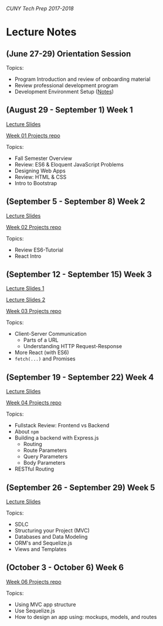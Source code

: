 _CUNY Tech Prep 2017-2018_

# Lecture Notes

## (June 27-29) Orientation Session

Topics:

- Program Introduction and review of onboarding material
- Review professional development program
- Development Environment Setup ([Notes](orientation-dev-setup.md))

## (August 29 - September 1) Week 1

[Lecture Slides](lecture-01.pdf)

[Week 01 Projects repo](https://github.com/CUNYTechPrep/week-01-projects)

Topics:

- Fall Semester Overview
- Review: ES6 & Eloquent JavaScript Problems
- Designing Web Apps
- Review: HTML & CSS
- Intro to Bootstrap


## (September 5 - September 8) Week 2

[Lecture Slides](lecture-02.pdf)

[Week 02 Projects repo](https://github.com/CUNYTechPrep/week-02-projects)

Topics:

- Review ES6-Tutorial
- React Intro

## (September 12 - September 15) Week 3

[Lecture Slides 1](lecture-03.pdf)

[Lecture Slides 2](lecture-03-react-fetch.pdf)

[Week 03 Projects repo](https://github.com/CUNYTechPrep/week-03-projects)

Topics:

- Client-Server Communication
    + Parts of a URL
    + Understanding HTTP Request-Response
- More React (with ES6)
- `fetch(...)` and Promises

## (September 19 - September 22) Week 4

[Lecture Slides](lecture-04.pdf)

[Week 04 Projects repo](https://github.com/CUNYTechPrep/week-04-projects)

Topics:

- Fullstack Review: Frontend vs Backend
- About `npm`
- Building a backend with Express.js
    + Routing
    + Route Parameters
    + Query Parameters
    + Body Parameters
- RESTful Routing


## (September 26 - September 29) Week 5

[Lecture Slides](lecture-05.pdf)

Topics:

- SDLC
- Structuring your Project (MVC)
- Databases and Data Modeling
- ORM's and Sequelize.js
- Views and Templates

## (October 3 - October 6) Week 6

[Week 06 Projects repo](https://github.com/CUNYTechPrep/week-06-projects)

Topics:

- Using MVC app structure
- Use Sequelize.js
- How to design an app using: mockups, models, and routes


